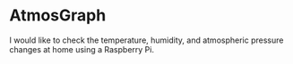 # AtmosGraph
I would like to check the temperature, humidity, and atmospheric pressure changes at home using a Raspberry Pi.
